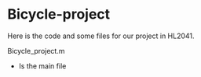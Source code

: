 # Bicycle-project

Here is the code and some files for our project in HL2041.

Bicycle_project.m
- Is the main file


